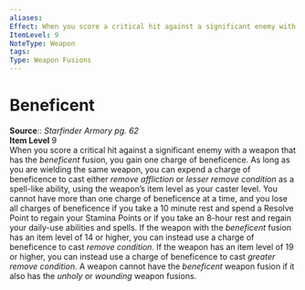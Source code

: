 ```yaml
---
aliases: 
Effect: When you score a critical hit against a significant enemy with a weapon that has the _beneficent_ fusion, you gain one charge of beneficence. As long as you are wielding the same weapon, you can expend a charge of beneficence to cast either _remove affliction_ or _lesser remove condition_ as a spell-like ability, using the weapon’s item level as your caster level. You cannot have more than one charge of beneficence at a time, and you lose all charges of beneficence if you take a 10 minute rest and spend a Resolve Point to regain your Stamina Points or if you take an 8-hour rest and regain your daily-use abilities and spells. If the weapon with the _beneficent_ fusion has an item level of 14 or higher, you can instead use a charge of beneficence to cast _remove condition_. If the weapon has an item level of 19 or higher, you can instead use a charge of beneficence to cast _greater remove condition_. A weapon cannot have the _beneficent_ weapon fusion if it also has the _unholy_ or _wounding_ weapon fusions.
ItemLevel: 9
NoteType: Weapon
tags: 
Type: Weapon Fusions
---
```


# Beneficent

**Source**:: _Starfinder Armory pg. 62_  
**Item Level** 9  
When you score a critical hit against a significant enemy with a weapon that has the _beneficent_ fusion, you gain one charge of beneficence. As long as you are wielding the same weapon, you can expend a charge of beneficence to cast either _remove affliction_ or _lesser remove condition_ as a spell-like ability, using the weapon’s item level as your caster level. You cannot have more than one charge of beneficence at a time, and you lose all charges of beneficence if you take a 10 minute rest and spend a Resolve Point to regain your Stamina Points or if you take an 8-hour rest and regain your daily-use abilities and spells. If the weapon with the _beneficent_ fusion has an item level of 14 or higher, you can instead use a charge of beneficence to cast _remove condition_. If the weapon has an item level of 19 or higher, you can instead use a charge of beneficence to cast _greater remove condition_. A weapon cannot have the _beneficent_ weapon fusion if it also has the _unholy_ or _wounding_ weapon fusions.
